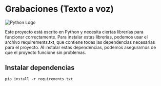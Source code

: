 # Grabaciones (Texto a voz)

![Python Logo](https://www.python.org/static/community_logos/python-logo-master-v3-TM.png)

Este proyecto está escrito en Python y necesita ciertas librerías para funcionar correctamente. Para instalar estas librerías, podemos usar el archivo requirements.txt, que contiene todas las dependencias necesarias para el proyecto. Al instalar estas dependencias, podemos asegurarnos de que el proyecto funcione sin problemas.


## Instalar dependencias

```
pip install -r requirements.txt 
```